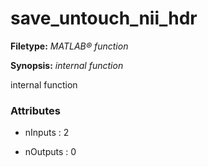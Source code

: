 # save_untouch_nii_hdr

**Filetype:** _MATLAB&reg; function_

**Synopsis:** _internal function_

   internal function


### Attributes


- nInputs : 2

- nOutputs : 0
